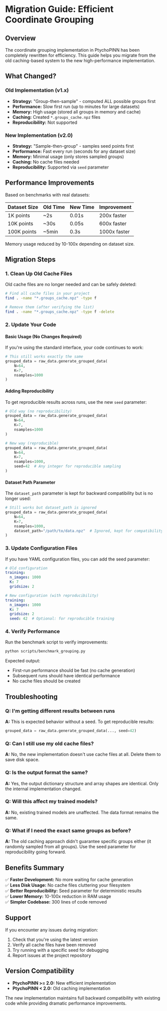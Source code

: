 # Migration Guide: Efficient Coordinate Grouping

## Overview

The coordinate grouping implementation in PtychoPINN has been completely rewritten for efficiency. This guide helps you migrate from the old caching-based system to the new high-performance implementation.

## What Changed?

### Old Implementation (v1.x)
- **Strategy:** "Group-then-sample" - computed ALL possible groups first
- **Performance:** Slow first run (up to minutes for large datasets)
- **Memory:** High usage (stored all groups in memory and cache)
- **Caching:** Created `*.groups_cache.npz` files
- **Reproducibility:** Not supported

### New Implementation (v2.0)
- **Strategy:** "Sample-then-group" - samples seed points first
- **Performance:** Fast every run (seconds for any dataset size)
- **Memory:** Minimal usage (only stores sampled groups)
- **Caching:** No cache files needed
- **Reproducibility:** Supported via `seed` parameter

## Performance Improvements

Based on benchmarks with real datasets:

| Dataset Size | Old Time | New Time | Improvement |
|-------------|----------|----------|-------------|
| 1K points   | ~2s      | 0.01s    | 200x faster |
| 10K points  | ~30s     | 0.05s    | 600x faster |
| 100K points | ~5min    | 0.3s     | 1000x faster |

Memory usage reduced by 10-100x depending on dataset size.

## Migration Steps

### 1. Clean Up Old Cache Files

Old cache files are no longer needed and can be safely deleted:

```bash
# Find all cache files in your project
find . -name "*.groups_cache.npz" -type f

# Remove them (after verifying the list)
find . -name "*.groups_cache.npz" -type f -delete
```

### 2. Update Your Code

#### Basic Usage (No Changes Required)

If you're using the standard interface, your code continues to work:

```python
# This still works exactly the same
grouped_data = raw_data.generate_grouped_data(
    N=64,
    K=7,
    nsamples=1000
)
```

#### Adding Reproducibility

To get reproducible results across runs, use the new `seed` parameter:

```python
# Old way (no reproducibility)
grouped_data = raw_data.generate_grouped_data(
    N=64,
    K=7,
    nsamples=1000
)

# New way (reproducible)
grouped_data = raw_data.generate_grouped_data(
    N=64,
    K=7,
    nsamples=1000,
    seed=42  # Any integer for reproducible sampling
)
```

#### Dataset Path Parameter

The `dataset_path` parameter is kept for backward compatibility but is no longer used:

```python
# Still works but dataset_path is ignored
grouped_data = raw_data.generate_grouped_data(
    N=64,
    K=7,
    nsamples=1000,
    dataset_path="/path/to/data.npz"  # Ignored, kept for compatibility
)
```

### 3. Update Configuration Files

If you have YAML configuration files, you can add the seed parameter:

```yaml
# Old configuration
training:
  n_images: 1000
  K: 7
  gridsize: 2

# New configuration (with reproducibility)
training:
  n_images: 1000
  K: 7
  gridsize: 2
  seed: 42  # Optional: for reproducible training
```

### 4. Verify Performance

Run the benchmark script to verify improvements:

```bash
python scripts/benchmark_grouping.py
```

Expected output:
- First-run performance should be fast (no cache generation)
- Subsequent runs should have identical performance
- No cache files should be created

## Troubleshooting

### Q: I'm getting different results between runs

**A:** This is expected behavior without a seed. To get reproducible results:
```python
grouped_data = raw_data.generate_grouped_data(..., seed=42)
```

### Q: Can I still use my old cache files?

**A:** No, the new implementation doesn't use cache files at all. Delete them to save disk space.

### Q: Is the output format the same?

**A:** Yes, the output dictionary structure and array shapes are identical. Only the internal implementation changed.

### Q: Will this affect my trained models?

**A:** No, existing trained models are unaffected. The data format remains the same.

### Q: What if I need the exact same groups as before?

**A:** The old caching approach didn't guarantee specific groups either (it randomly sampled from all groups). Use the seed parameter for reproducibility going forward.

## Benefits Summary

✅ **Faster Development:** No more waiting for cache generation  
✅ **Less Disk Usage:** No cache files cluttering your filesystem  
✅ **Better Reproducibility:** Seed parameter for deterministic results  
✅ **Lower Memory:** 10-100x reduction in RAM usage  
✅ **Simpler Codebase:** 300 lines of code removed  

## Support

If you encounter any issues during migration:

1. Check that you're using the latest version
2. Verify all cache files have been removed
3. Try running with a specific seed for debugging
4. Report issues at the project repository

## Version Compatibility

- **PtychoPINN >= 2.0:** New efficient implementation
- **PtychoPINN < 2.0:** Old caching implementation

The new implementation maintains full backward compatibility with existing code while providing dramatic performance improvements.